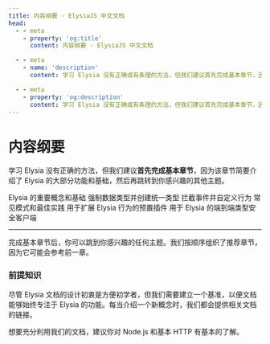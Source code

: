 ```yaml
---
title: 内容纲要 - ElysiaJS 中文文档
head:
  - - meta
    - property: 'og:title'
      content: 内容纲要 - ElysiaJS 中文文档

  - - meta
    - name: 'description'
      content: 学习 Elysia 没有正确或有条理的方法，但我们建议首先完成基本章节，因为该章节简要介绍了 Elysia 的大部分功能和基础，然后再跳转到你感兴趣的其他主题。完成基本章节后，你可以跳转到任何感兴趣的主题。不过，我们建议你遵循本章的顺序，因为本章可能会引用前一章的内容。

  - - meta
    - property: 'og:description'
      content: 学习 Elysia 没有正确或有条理的方法，但我们建议首先完成基本章节，因为该章节简要介绍了 Elysia 的大部分功能和基础，然后再跳转到你感兴趣的其他主题。完成基本章节后，你可以跳转到任何感兴趣的主题。不过，我们建议你遵循本章的顺序，因为本章可能会引用前一章的内容。
---
```


<script setup>
    import Card from '../components/nearl/card.vue'
    import Deck from '../components/nearl/card-deck.vue'
</script>

# 内容纲要

学习 Elysia 没有正确的方法，但我们建议**首先完成基本章节**，因为该章节简要介绍了 Elysia 的大部分功能和基础，然后再跳转到你感兴趣的其他主题。

<Deck>
    <Card title="基础" href="/essential/route">
        Elysia 的重要概念和基础
    </Card>
    <Card title="校验" href="/validation/overview">
        强制数据类型并创建统一类型
    </Card>
    <Card title="生命周期" href="/life-cycle/overview">
        拦截事件并自定义行为
    </Card>
    <Card title="模式" href="/patterns/group">
        常见模式和最佳实践
    </Card>
    <Card title="插件" href="/plugins/overview">
        用于扩展 Elysia 行为的预置插件
    </Card>
    <Card title="Eden" href="/eden/overview">
        用于 Elysia 的端到端类型安全客户端
    </Card>
</Deck>

---

完成基本章节后，你可以跳到你感兴趣的任何主题。我们按顺序组织了推荐章节，因为它可能会参考前一章。

### 前提知识

尽管 Elysia 文档的设计初衷是方便初学者，但我们需要建立一个基准，以便文档能够始终专注于 Elysia 的功能。每当介绍一个新概念时，我们都会提供相关文档的链接。

想要充分利用我们的文档，建议你对 Node.js 和基本 HTTP 有基本的了解。
